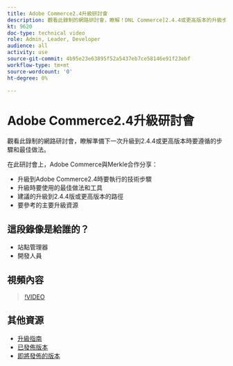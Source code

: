 ```yaml
---
title: Adobe Commerce2.4升級研討會
description: 觀看此錄制的網路研討會，瞭解！DNL Commerce]2.4.4或更高版本的升級步驟和最佳實踐。
kt: 9620
doc-type: technical video
role: Admin, Leader, Developer
audience: all
activity: use
source-git-commit: 4b95e23e63895f52a5437eb7ce58146e91f23ebf
workflow-type: tm+mt
source-wordcount: '0'
ht-degree: 0%

---
```


# Adobe Commerce2.4升級研討會

觀看此錄制的網路研討會，瞭解準備下一次升級到2.4.4或更高版本時要遵循的步驟和最佳做法。

在此研討會上，Adobe Commerce與Merkle合作分享：

- 升級到Adobe Commerce2.4時要執行的技術步驟
- 升級時要使用的最佳做法和工具
- 建議的升級到2.4.4版或更高版本的路徑
- 要參考的主要升級資源

## 這段錄像是給誰的？

- 站點管理器
- 開發人員

## 視頻內容

>[!VIDEO](https://video.tv.adobe.com/v/340038?quality=12&learn=on)

## 其他資源

- [升級指南](https://experienceleague.adobe.com/docs/commerce-operations/upgrade-guide/overview.html)
- [已發佈版本](https://devdocs.magento.com/release/released-versions.html)
- [即將發佈的版本](https://devdocs.magento.com/release/)
